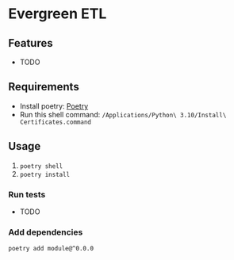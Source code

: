 # Evergreen ETL

## Features

- TODO

## Requirements

- Install poetry: [Poetry](https://python-poetry.org/docs/)
- Run this shell command: `/Applications/Python\ 3.10/Install\ Certificates.command`

## Usage

1. `poetry shell`
2. `poetry install`

### Run tests

- TODO

### Add dependencies

`poetry add module@^0.0.0`

